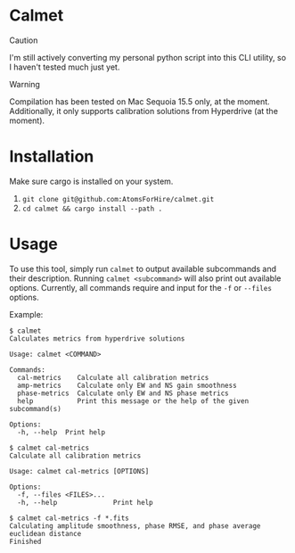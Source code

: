 # Calmet

> [!CAUTION]
I'm still actively converting my personal python script into this CLI utility, so
I haven't tested much just yet.

> [!WARNING]
Compilation has been tested on Mac Sequoia 15.5 only, at the moment.
Additionally, it only supports calibration solutions from Hyperdrive (at the
moment). 

# Installation

Make sure cargo is installed on your system.

1. `git clone git@github.com:AtomsForHire/calmet.git`
2. `cd calmet && cargo install --path .`

# Usage
To use this tool, simply run `calmet` to output available subcommands and their
description. Running `calmet <subcommand>` will also print out available
options. Currently, all commands require and input for the `-f` or `--files`
options.

Example:
```
$ calmet
Calculates metrics from hyperdrive solutions

Usage: calmet <COMMAND>

Commands:
  cal-metrics    Calculate all calibration metrics
  amp-metrics    Calculate only EW and NS gain smoothness
  phase-metrics  Calculate only EW and NS phase metrics
  help           Print this message or the help of the given subcommand(s)

Options:
  -h, --help  Print help
```

``` 
$ calmet cal-metrics
Calculate all calibration metrics

Usage: calmet cal-metrics [OPTIONS]

Options:
  -f, --files <FILES>...
  -h, --help              Print help
```

```
$ calmet cal-metrics -f *.fits
Calculating amplitude smoothness, phase RMSE, and phase average euclidean distance
Finished
```
